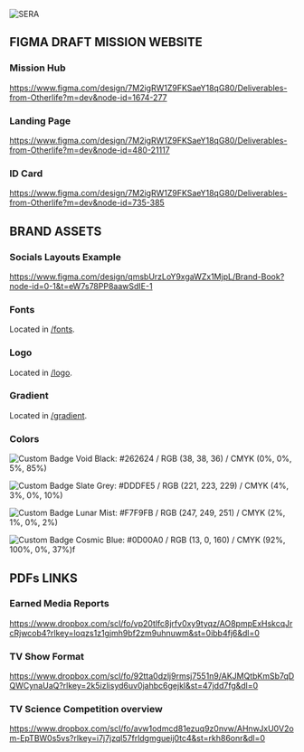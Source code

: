 ![SERA](logo.webp)

## FIGMA DRAFT MISSION WEBSITE

### Mission Hub

https://www.figma.com/design/7M2igRW1Z9FKSaeY18qG80/Deliverables-from-Otherlife?m=dev&node-id=1674-277

### Landing Page

https://www.figma.com/design/7M2igRW1Z9FKSaeY18qG80/Deliverables-from-Otherlife?m=dev&node-id=480-21117

### ID Card

https://www.figma.com/design/7M2igRW1Z9FKSaeY18qG80/Deliverables-from-Otherlife?m=dev&node-id=735-385

## BRAND ASSETS

### Socials Layouts Example

https://www.figma.com/design/qmsbUrzLoY9xgaWZx1MjpL/Brand-Book?node-id=0-1&t=eW7s78PP8aawSdIE-1

### Fonts

Located in [/fonts](fonts/).

### Logo

Located in [/logo](logo/).

### Gradient

Located in [/gradient](gradient/).

### Colors

![Custom Badge](https://img.shields.io/badge/Custom-Color-262624)
Void Black: #262624 / RGB (38, 38, 36) / CMYK (0%, 0%, 5%, 85%)

![Custom Badge](https://img.shields.io/badge/Custom-Color-DDDFE5)
Slate Grey: #DDDFE5 / RGB (221, 223, 229) / CMYK (4%, 3%, 0%, 10%)

![Custom Badge](https://img.shields.io/badge/Custom-Color-F7F9FB)
Lunar Mist: #F7F9FB / RGB (247, 249, 251) / CMYK (2%, 1%, 0%, 2%)

![Custom Badge](https://img.shields.io/badge/Custom-Color-0D00A0)
Cosmic Blue: #0D00A0 / RGB (13, 0, 160) / CMYK (92%, 100%, 0%, 37%)f

## PDFs LINKS

### Earned Media Reports

https://www.dropbox.com/scl/fo/vp20tlfc8jrfv0xy9tyqz/AO8pmpExHskcqJrcRjwcob4?rlkey=loqzs1z1gjmh9bf2zm9uhnuwm&st=0ibb4fj6&dl=0

### TV Show Format

https://www.dropbox.com/scl/fo/92tta0dzlj9rmsj7551n9/AKJMQtbKmSb7qDQWCynaUaQ?rlkey=2k5izlisyd6uv0jahbc6gejkl&st=47jdd7fg&dl=0

### TV Science Competition overview

https://www.dropbox.com/scl/fo/avw1odmcd81ezuq9z0nvw/AHnwJxU0V2om-EpTBW0s5vs?rlkey=i7j7jzql57frldgmgueij0tc4&st=rkh86onr&dl=0
